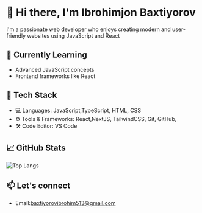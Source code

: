 # 👋 Hi there, I'm Ibrohimjon Baxtiyorov

I'm a passionate web developer who enjoys creating modern and user-friendly websites using JavaScript and React

## 🌱 Currently Learning

- Advanced JavaScript concepts
- Frontend frameworks like React

## 🔧 Tech Stack

- 💻 Languages: JavaScript,TypeScript, HTML, CSS
- ⚙️ Tools & Frameworks: React,NextJS, TailwindCSS, Git, GitHub,
- 🛠️ Code Editor: VS Code

## 📈 GitHub Stats

![Top Langs](https://github-readme-stats.vercel.app/api/top-langs/?username=IbrohimjonBaxtiyorov&layout=compact&theme=radical)

## 📫 Let's connect


- Email:baxtiyorovibrohim513@gmail.com

